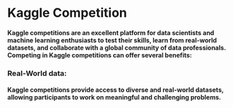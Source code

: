 # Kaggle Competition
#### Kaggle competitions are an excellent platform for data scientists and machine learning enthusiasts to test their skills, learn from real-world datasets, and collaborate with a global community of data professionals. Competing in Kaggle competitions can offer several benefits:
### Real-World data:
#### Kaggle competitions provide access to diverse and real-world datasets, allowing participants to work on meaningful and challenging problems.

